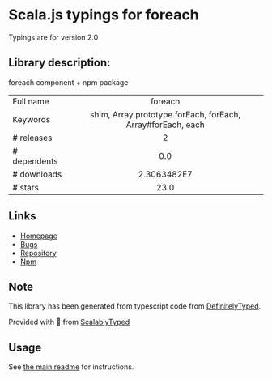 
# Scala.js typings for foreach

Typings are for version 2.0

## Library description:
foreach component + npm package

|                    |                 |
| ------------------ | :-------------: |
| Full name          | foreach |
| Keywords           | shim, Array.prototype.forEach, forEach, Array#forEach, each |
| # releases         | 2 |
| # dependents       | 0.0 |
| # downloads        | 2.3063482E7 |
| # stars            | 23.0 |

## Links
- [Homepage](https://github.com/manuelstofer/foreach#readme)
- [Bugs](https://github.com/manuelstofer/foreach/issues)
- [Repository](https://github.com/manuelstofer/foreach)
- [Npm](https://www.npmjs.com/package/foreach)
    


## Note
This library has been generated from typescript code from [DefinitelyTyped](https://definitelytyped.org).

Provided with :purple_heart: from [ScalablyTyped](https://github.com/oyvindberg/ScalablyTyped)

## Usage
See [the main readme](../../readme.md) for instructions.


